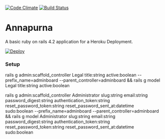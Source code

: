 [![Code Climate](https://codeclimate.com/github/limnovecode/annapurna/badges/gpa.svg)](https://codeclimate.com/github/limnovecode/annapurna) [![Build Status](https://travis-ci.org/limnovecode/annapurna.svg?branch=master)](https://travis-ci.org/limnovecode/annapurna)

# Annapurna
A basic ruby on rails 4.2 application for a Heroku Deployment.

[![Deploy](https://www.herokucdn.com/deploy/button.png)](https://heroku.com/deploy?template=https://github.com/limnovecode/annapurna)

### Setup

rails g admin:scaffold_controller Legal title:string active:boolean --prefix_name=adminboard --parent_controller=adminboard && rails g model Legal title:string active:boolean

rails g admin:scaffold_controller Administrator slug:string email:string password_digest:string authentication_token:string reset_password_token:string reset_password_sent_at:datetime sudo:boolean --prefix_name=adminboard --parent_controller=adminboard && rails g model Administrator slug:string email:string password_digest:string authentication_token:string reset_password_token:string reset_password_sent_at:datetime sudo:boolean
